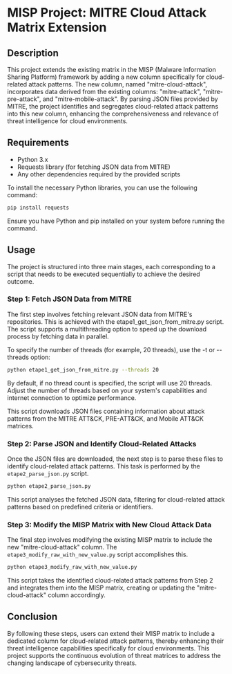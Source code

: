 
# MISP Project: MITRE Cloud Attack Matrix Extension

## Description
This project extends the existing matrix in the MISP (Malware Information Sharing Platform) framework by adding a new column specifically for cloud-related attack patterns. The new column, named "mitre-cloud-attack", incorporates data derived from the existing columns: "mitre-attack", "mitre-pre-attack", and "mitre-mobile-attack". By parsing JSON files provided by MITRE, the project identifies and segregates cloud-related attack patterns into this new column, enhancing the comprehensiveness and relevance of threat intelligence for cloud environments.

## Requirements
- Python 3.x
- Requests library (for fetching JSON data from MITRE)
- Any other dependencies required by the provided scripts

To install the necessary Python libraries, you can use the following command:

```sh
pip install requests
```

Ensure you have Python and pip installed on your system before running the command.

## Usage
The project is structured into three main stages, each corresponding to a script that needs to be executed sequentially to achieve the desired outcome.

### Step 1: Fetch JSON Data from MITRE
The first step involves fetching relevant JSON data from MITRE's repositories. This is achieved with the etape1_get_json_from_mitre.py script. The script supports a multithreading option to speed up the download process by fetching data in parallel.

To specify the number of threads (for example, 20 threads), use the -t or --threads option:


```sh
python etape1_get_json_from_mitre.py --threads 20
```
By default, if no thread count is specified, the script will use 20 threads. Adjust the number of threads based on your system's capabilities and internet connection to optimize performance.

This script downloads JSON files containing information about attack patterns from the MITRE ATT&CK, PRE-ATT&CK, and Mobile ATT&CK matrices.

### Step 2: Parse JSON and Identify Cloud-Related Attacks
Once the JSON files are downloaded, the next step is to parse these files to identify cloud-related attack patterns. This task is performed by the `etape2_parse_json.py` script.

```sh
python etape2_parse_json.py
```

This script analyses the fetched JSON data, filtering for cloud-related attack patterns based on predefined criteria or identifiers.

### Step 3: Modify the MISP Matrix with New Cloud Attack Data
The final step involves modifying the existing MISP matrix to include the new "mitre-cloud-attack" column. The `etape3_modify_raw_with_new_value.py` script accomplishes this.

```sh
python etape3_modify_raw_with_new_value.py
```

This script takes the identified cloud-related attack patterns from Step 2 and integrates them into the MISP matrix, creating or updating the "mitre-cloud-attack" column accordingly.

## Conclusion
By following these steps, users can extend their MISP matrix to include a dedicated column for cloud-related attack patterns, thereby enhancing their threat intelligence capabilities specifically for cloud environments. This project supports the continuous evolution of threat matrices to address the changing landscape of cybersecurity threats.
